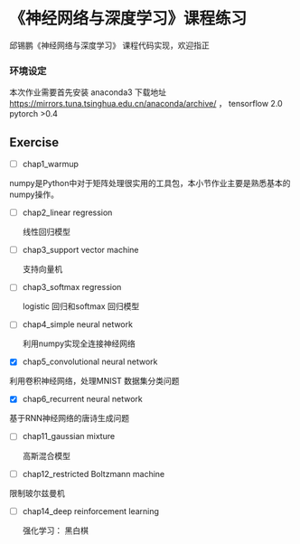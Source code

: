 # 《神经网络与深度学习》课程练习

邱锡鹏《神经网络与深度学习》 课程代码实现，欢迎指正

### 环境设定

本次作业需要首先安装 anaconda3 下载地址 https://mirrors.tuna.tsinghua.edu.cn/anaconda/archive/ ， 
tensorflow 2.0
pytorch >0.4
## Exercise 

- [ ] chap1_warmup
  
numpy是Python中对于矩阵处理很实用的工具包，本小节作业主要是熟悉基本的numpy操作。
  
- [ ] chap2_linear regression

  线性回归模型

- [ ] chap3_support vector machine

  支持向量机

- [ ] chap3_softmax regression

  logistic 回归和softmax 回归模型

- [ ] chap4_simple neural network

  利用numpy实现全连接神经网络

- [x] chap5_convolutional neural network
  
利用卷积神经网络，处理MNIST 数据集分类问题
  
- [x] chap6_recurrent neural network
  
基于RNN神经网络的唐诗生成问题
  
- [ ] chap11_gaussian mixture

  高斯混合模型

- [ ] chap12_restricted Boltzmann machine
  
限制玻尔兹曼机
  
- [ ] chap14_deep reinforcement learning
  
  强化学习： 黑白棋


